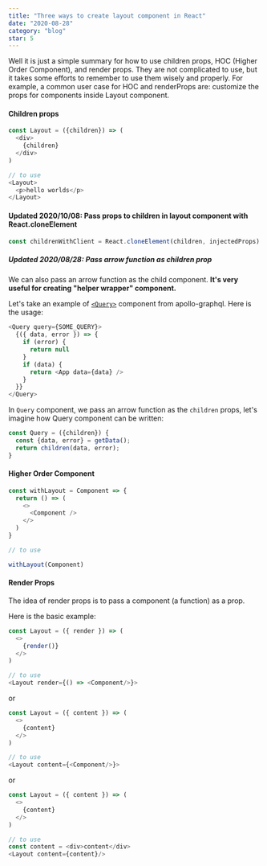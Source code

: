 ```yaml
---
title: "Three ways to create layout component in React"
date: "2020-08-28"
category: "blog"
star: 5
---
```


Well it is just a simple summary for how to use children props, HOC (Higher Order Component), and render props. They are not complicated to use, but it takes some efforts to remember to use them wisely and properly. For example, a common user case for HOC and renderProps are: customize the props for components inside Layout component.

#### Children props

```js
const Layout = ({children}) => (
  <div>
    {children}
  </div>
)

// to use
<Layout>
  <p>hello worlds</p>
</Layout>
```

#### Updated 2020/10/08: Pass props to children in layout component with React.cloneElement

```js
const childrenWithClient = React.cloneElement(children, injectedProps)
```

##### Updated 2020/08/28: Pass arrow function as children prop

We can also pass an arrow function as the child component. **It's very useful for creating "helper wrapper" component.**

Let's take an example of [`<Query>`](https://www.apollographql.com/docs/react/v2.5/essentials/queries/#the-query-component) component from apollo-graphql. Here is the usage:

```js
<Query query={SOME_QUERY}>
  {({ data, error }) => {
    if (error) {
      return null
    }
    if (data) {
      return <App data={data} />
    }
  }}
</Query>
```

In `Query` component, we pass an arrow function as the `children` props, let's imagine how Query component can be written:

```js
const Query = ({children}) {
  const {data, error} = getData();
  return children(data, error);
}

```

#### Higher Order Component

```js
const withLayout = Component => {
  return () => (
    <>
      <Component />
    </>
  )
}

// to use

withLayout(Component)
```

#### Render Props

The idea of render props is to pass a component (a function) as a prop.

Here is the basic example:

```js
const Layout = ({ render }) => (
  <>
    {render()}
  </>
)

// to use
<Layout render={() => <Component/>}>
```

or

```js
const Layout = ({ content }) => (
  <>
    {content}
  </>
)

// to use
<Layout content={<Component/>}>

```

or

```js
const Layout = ({ content }) => (
  <>
    {content}
  </>
)

// to use
const content = <div>content</div>
<Layout content={content}/>

```
